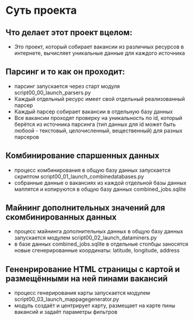 # Суть проекта

## Что делает этот проект вцелом:
- Это проект, который собирает вакансии из различных ресурсов в интернете, вычисляет уникальные данные для каждого источника

## Парсинг и то как он проходит:
- парсинг запускается через старт модуля script00_00_launch_parsers.py
- Каждый отдельный ресурс имеет свой отдельный реализованный парсер  
- Каждый парсер собирает вакансии в отдельную базу данных
- Все вакансии проходят проверку на уникальность по id, который берётся из источника парсинга (тип данных для id может быть любоой - текстовый, целочисленный, вещественный) для разных парсеров

## Комбинирование спаршенных данных
- процесс комбинирования в общую базу данных запускается скриптом script00_01_launch_combinedatabases.py  
- собранные данные о вакансиях из каждой отдельной базы данных маппятся и копируются в общую базу данных combined_jobs.sqlite  


## Майнинг дополнительных значений для скомбинированных данных
- процесс майнинга дополнительных данных в общую базу данных запускается модулем script00_02_launch_dataminers.py  
- в базе данных combined_jobs.sqlite в отдельные столбцы заносятся новые сгенерированные координаты: latitude, longitude, address

## Гененрирование HTML страницы с картой и размещёнными на ней пинами вакансий  
- процесс генерирования карты запускается модулем script00_03_launch_mappagegenerator.py  
- модуль создаёт и центрирует карту, размещает на карте пины вакансий и задаёт параметры фильтров  
